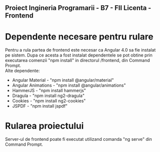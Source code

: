 ## Proiect Ingineria Programarii - B7 - FII Licenta - Frontend

# Dependente necesare pentru rulare

Pentru a rula partea de frontend este necesar ca Angular 4.0 sa fie instalat pe sistem. Dupa ce acesta a fost instalat dependentele se pot obtine 
prin executarea comenzii "npm install" in directorul /frontend, din Command Prompt.<br>
Alte dependente:
- Angular Material - "npm install @angular/material"
- Angular Animations - "npm install @angular/animations"
- HammerJS - "npm install hammerjs"
- Dragula - "npm install ng2-dragula"
- Cookies - "npm install ng2-cookies"
- JSPDF - "npm install jspdf"

# Rularea proiectului

Server-ul de frontend poate fi executat utilizand comanda "ng serve" din Command Prompt.

